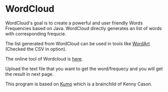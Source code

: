 # WordCloud

WordCloud's goal is to create a powerful and user friendly Words Frequencies based on Java. WordCloud directly generates an list of words with corresponding frequcie.

The list generated from WordCloud can be used in tools like [WordArt](https://wordart.com/) (Checked the CSV in option).

The online tool of Wordcloud is [here](http://wordpeep-wordpeople.1d35.starter-us-east-1.openshiftapps.com/WordCloud/).

Upload the text file that you want to get the word/frequecy and you will get the result in next page.

This program is based on [Kumo](https://github.com/kennycason/kumo) which is a brainchild of Kenny Cason.

